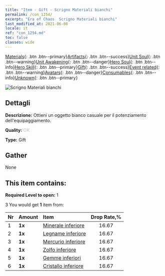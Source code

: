 ```yaml
---
title: "Item - Gift - Scrigno Materiali bianchi"
permalink: /con_1254/
excerpt: "Era of Chaos  Scrigno Materiali bianchi"
last_modified_at: 2021-06-08
locale: it
ref: "con_1254.md"
toc: false
classes: wide
---
```

 [Materials](/ItemsIT/){: .btn .btn--primary}[Artifacts](/ItemsIT/Artifacts/){: .btn .btn--success}[Unit Soul](/ItemsIT/UnitSoul/){: .btn .btn--warning}[Unit Awakening](/ItemsIT/UnitAwakening/){: .btn .btn--danger}[Hero Soul](/ItemsIT/HeroSoul/){: .btn .btn--info}[Hero Skill](/ItemsIT/HeroSkill/){: .btn .btn--primary}[Gift](/ItemsIT/Gift/){: .btn .btn--success}[Event related](/ItemsIT/Events/){: .btn .btn--warning}[Avatars](/ItemsIT/Avatars/){: .btn .btn--danger}[Consumables](/ItemsIT/Consumables/){: .btn .btn--info}[Unknown](/ItemsIT/Unknown/){: .btn .btn--primary}

 ![Scrigno Materiali bianchi](/images/t/i_304002.png)

## Dettagli
 **Descrizione:** Ottieni un oggetto bianco casuale per il potenziamento dell'equipaggiamento.

 **Quality:** <span style="color: #C0C0C0">OK</span>

 **Type:** Gift

## Gather

  None

## This item contains:

 **Required Level to open:** 1

 3 You would get **1** item  from:

  | Nr | Amount |     Item    | Drop Rate,% |
  |:---|:-------|:------------|:---------:|
  | 1 |  **1x** | [Minerale inferiore](/ItemsIT/mat_1/) | 16.67 | 
  | 2 |  **1x** | [Legname inferiore](/ItemsIT/mat_1/) | 16.67 | 
  | 3 |  **1x** | [Mercurio inferiore](/ItemsIT/mat_2/) | 16.67 | 
  | 4 |  **1x** | [Zolfo inferiore](/ItemsIT/mat_3/) | 16.67 | 
  | 5 |  **1x** | [Gemme inferiori](/ItemsIT/mat_4/) | 16.67 | 
  | 6 |  **1x** | [Cristallo inferiore](/ItemsIT/mat_5/) | 16.67 | 
